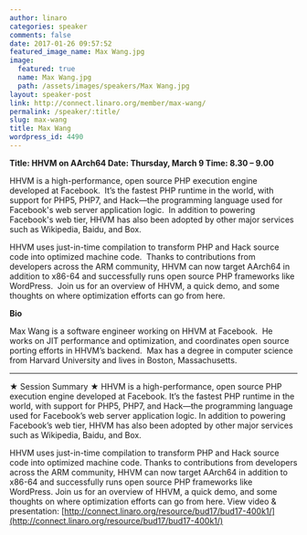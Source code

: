 ```yaml
---
author: linaro
categories: speaker
comments: false
date: 2017-01-26 09:57:52
featured_image_name: Max Wang.jpg
image:
  featured: true
  name: Max Wang.jpg
  path: /assets/images/speakers/Max Wang.jpg
layout: speaker-post
link: http://connect.linaro.org/member/max-wang/
permalink: /speaker/:title/
slug: max-wang
title: Max Wang
wordpress_id: 4490
---
```


**Title: HHVM on AArch64
Date: Thursday, March 9
Time: 8.30 – 9.00**

HHVM is a high-performance, open source PHP execution engine developed at Facebook.  It’s the fastest PHP runtime in the world, with support for PHP5, PHP7, and Hack—the programming language used for Facebook's web server application logic.  In addition to powering Facebook's web tier, HHVM has also been adopted by other major services such as Wikipedia, Baidu, and Box.

HHVM uses just-in-time compilation to transform PHP and Hack source code into optimized machine code.  Thanks to contributions from developers across the ARM community, HHVM can now target AArch64 in addition to x86-64 and successfully runs open source PHP frameworks like WordPress.  Join us for an overview of HHVM, a quick demo, and some thoughts on where optimization efforts can go from here.

**Bio**

Max Wang is a software engineer working on HHVM at Facebook.  He works on JIT performance and optimization, and coordinates open source porting efforts in HHVM’s backend.  Max has a degree in computer science from Harvard University and lives in Boston, Massachusetts.



* * *



★ Session Summary ★
HHVM is a high-performance, open source PHP execution engine developed at Facebook. It’s the fastest PHP runtime in the world, with support for PHP5, PHP7, and Hack—the programming language used for Facebook’s web server application logic. In addition to powering Facebook’s web tier, HHVM has also been adopted by other major services such as Wikipedia, Baidu, and Box.

HHVM uses just-in-time compilation to transform PHP and Hack source code into optimized machine code. Thanks to contributions from developers across the ARM community, HHVM can now target AArch64 in addition to x86-64 and successfully runs open source PHP frameworks like WordPress. Join us for an overview of HHVM, a quick demo, and some thoughts on where optimization efforts can go from here.
View video & presentation: [http://connect.linaro.org/resource/bud17/bud17-400k1/](http://connect.linaro.org/resource/bud17/bud17-400k1/)